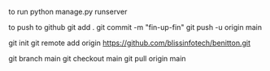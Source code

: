 to run
python manage.py runserver


to push to github
git add .
git commit -m "fin-up-fin"
git push -u origin main

git init
git remote add origin https://github.com/blissinfotech/benitton.git

git branch main
git checkout main
git pull origin main
